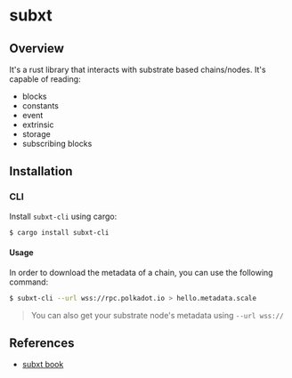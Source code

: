 # subxt

## Overview

It's a rust library that interacts with substrate based chains/nodes. It's capable of reading:

- blocks
- constants
- event
- extrinsic
- storage
- subscribing blocks

## Installation

### CLI

Install `subxt-cli` using cargo:

```sh
$ cargo install subxt-cli
```

#### Usage

In order to download the metadata of a chain, you can use the following command:

```sh
$ subxt-cli --url wss://rpc.polkadot.io > hello.metadata.scale
```

> You can also get your substrate node's metadata using `--url wss://`

## References

- [subxt book](https://docs.rs/subxt/latest/subxt/book/index.html)
